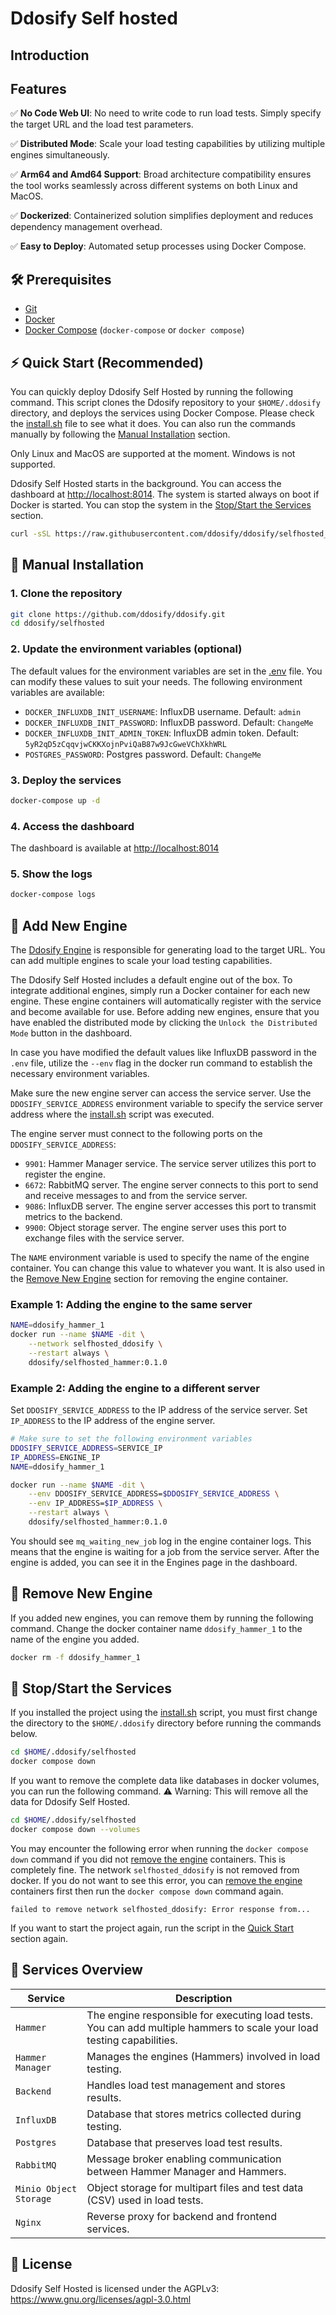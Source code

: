 # Ddosify Self hosted

## Introduction

## Features

✅ **No Code Web UI**: No need to write code to run load tests. Simply specify the target URL and the load test parameters.

✅ **Distributed Mode**: Scale your load testing capabilities by utilizing multiple engines simultaneously.

✅ **Arm64 and Amd64 Support**: Broad architecture compatibility ensures the tool works seamlessly across different systems on both Linux and MacOS.

✅ **Dockerized**: Containerized solution simplifies deployment and reduces dependency management overhead.

✅ **Easy to Deploy**: Automated setup processes using Docker Compose.


## 🛠 Prerequisites

- [Git](https://git-scm.com/)
- [Docker](https://docs.docker.com/get-docker/)
- [Docker Compose](https://docs.docker.com/compose/install/) (`docker-compose` or `docker compose`)

## ⚡️ Quick Start (Recommended)

You can quickly deploy Ddosify Self Hosted by running the following command. This script clones the Ddosify repository to your `$HOME/.ddosify` directory, and deploys the services using Docker Compose. Please check the [install.sh](./install.sh) file to see what it does. You can also run the commands manually by following the [Manual Installation](#-manual-installation) section.

Only Linux and MacOS are supported at the moment. Windows is not supported.

Ddosify Self Hosted starts in the background. You can access the dashboard at [http://localhost:8014](http://localhost:8014). The system is started always on boot if Docker is started. You can stop the system in the [Stop/Start the Services](#-stopstart-the-services) section.

```bash
curl -sSL https://raw.githubusercontent.com/ddosify/ddosify/selfhosted_release/selfhosted/install.sh | bash
```

## 📖 Manual Installation

### 1. Clone the repository

```bash
git clone https://github.com/ddosify/ddosify.git
cd ddosify/selfhosted
```

### 2. Update the environment variables (optional)

The default values for the environment variables are set in the [.env](./.env) file. You can modify these values to suit your needs. The following environment variables are available:

- `DOCKER_INFLUXDB_INIT_USERNAME`: InfluxDB username. Default: `admin`
- `DOCKER_INFLUXDB_INIT_PASSWORD`: InfluxDB password. Default: `ChangeMe`
- `DOCKER_INFLUXDB_INIT_ADMIN_TOKEN`: InfluxDB admin token. Default: `5yR2qD5zCqqvjwCKKXojnPviQaB87w9JcGweVChXkhWRL`
- `POSTGRES_PASSWORD`: Postgres password. Default: `ChangeMe`

### 3. Deploy the services

```bash
docker-compose up -d
```
### 4. Access the dashboard

The dashboard is available at [http://localhost:8014](http://localhost:8014)

### 5. Show the logs

```bash
docker-compose logs
```

## 🔧 Add New Engine

The [Ddosify Engine](https://github.com/ddosify/ddosify) is responsible for generating load to the target URL. You can add multiple engines to scale your load testing capabilities. 

The Ddosify Self Hosted includes a default engine out of the box. To integrate additional engines, simply run a Docker container for each new engine. These engine containers will automatically register with the service and become available for use. Before adding new engines, ensure that you have enabled the distributed mode by clicking the `Unlock the Distributed Mode` button in the dashboard.

In case you have modified the default values like InfluxDB password in the `.env` file, utilize the `--env` flag in the docker run command to establish the necessary environment variables.

Make sure the new engine server can access the service server. Use the `DDOSIFY_SERVICE_ADDRESS` environment variable to specify the service server address where the [install.sh](install.sh) script was executed.

The engine server must connect to the following ports on the `DDOSIFY_SERVICE_ADDRESS`:

- `9901`: Hammer Manager service. The service server utilizes this port to register the engine.
- `6672`: RabbitMQ server. The engine server connects to this port to send and receive messages to and from the service server.
- `9086`: InfluxDB server. The engine server accesses this port to transmit metrics to the backend.
- `9900`: Object storage server. The engine server uses this port to exchange files with the service server.

The `NAME` environment variable is used to specify the name of the engine container. You can change this value to whatever you want. It is also used in the [Remove New Engine](#-remove-new-engine) section for removing the engine container.

### **Example 1**: Adding the engine to the same server

```bash
NAME=ddosify_hammer_1
docker run --name $NAME -dit \
    --network selfhosted_ddosify \
    --restart always \
    ddosify/selfhosted_hammer:0.1.0
```

### **Example 2**: Adding the engine to a different server

Set `DDOSIFY_SERVICE_ADDRESS` to the IP address of the service server. Set `IP_ADDRESS` to the IP address of the engine server.

```bash
# Make sure to set the following environment variables
DDOSIFY_SERVICE_ADDRESS=SERVICE_IP
IP_ADDRESS=ENGINE_IP
NAME=ddosify_hammer_1

docker run --name $NAME -dit \
    --env DDOSIFY_SERVICE_ADDRESS=$DDOSIFY_SERVICE_ADDRESS \
    --env IP_ADDRESS=$IP_ADDRESS \
    --restart always \
    ddosify/selfhosted_hammer:0.1.0
```

You should see `mq_waiting_new_job` log in the engine container logs. This means that the engine is waiting for a job from the service server. After the engine is added, you can see it in the Engines page in the dashboard.

## 🧹 Remove New Engine

If you added new engines, you can remove them by running the following command. Change the docker container name `ddosify_hammer_1` to the name of the engine you added.

```bash
docker rm -f ddosify_hammer_1
```

## 🛑 Stop/Start the Services

If you installed the project using the [install.sh](./install.sh) script, you must first change the directory to the `$HOME/.ddosify` directory before running the commands below.

```bash
cd $HOME/.ddosify/selfhosted
docker compose down
```

If you want to remove the complete data like databases in docker volumes, you can run the following command. ⚠️ Warning: This will remove all the data for Ddosify Self Hosted.

```bash
cd $HOME/.ddosify/selfhosted
docker compose down --volumes
```

You may encounter the following error when running the `docker compose down` command if you did not [remove the engine](#-remove-new-engine) containers. This is completely fine. The network `selfhosted_ddosify` is not removed from docker. If you do not want to see this error, you can [remove the engine](#-remove-new-engine) containers first then run the `docker compose down` command again.

```text
failed to remove network selfhosted_ddosify: Error response from...
```

If you want to start the project again, run the script in the [Quick Start](#%EF%B8%8F-quick-start-recommended) section again. 


## 🧩 Services Overview

| Service              | Description                                                                                       |
|----------------------|---------------------------------------------------------------------------------------------------|
| `Hammer`               | The engine responsible for executing load tests. You can add multiple hammers to scale your load testing capabilities.                                                  |
| `Hammer Manager`       | Manages the engines (Hammers) involved in load testing.                                           |
| `Backend`             | Handles load test management and stores results.                                                  |
| `InfluxDB`             | Database that stores metrics collected during testing.                                            |
| `Postgres`             | Database that preserves load test results.                                                        |
| `RabbitMQ`             | Message broker enabling communication between Hammer Manager and Hammers.                         |
| `Minio Object Storage` | Object storage for multipart files and test data (CSV) used in load tests.                        |
| `Nginx`                | Reverse proxy for backend and frontend services.                                                  |

## 📝 License

Ddosify Self Hosted is licensed under the AGPLv3: https://www.gnu.org/licenses/agpl-3.0.html

